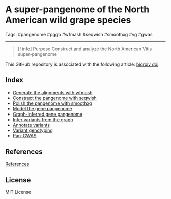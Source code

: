 # A super-pangenome of the North American wild grape species

Tags: #pangenome #pggb #wfmash #seqwish #smoothxg  #vg #gwas 

***

> [! info] Purpose
> Construct and analyze the North American Vitis super-pangenome

This GitHub repository is associated with the following article: [biorxiv doi](https://www.biorxiv.org/content/10.1101/2023.06.27.545624v1).

## Index

- [Generate the alignments with wfmash](0.02_PGGB_wfmash.md)
- [Construct the pangenome with seqwish](0.03_PGGB_seqwish.md)
- [Polish the pangenome with smoothxg](0.04_PGGB_smoothxg.md)
- [Model the gene pangenome](0.05_modeling.md)
- [Graph-inferred gene pangenome](0.06_gene_pangenome.md)
- [Infer variants from the graph](0.07_infer_variants.md)
- [Annotate variants](0.08_snpEff.md)
- [Variant genotyping](0.09_variant_genotyping.md)
- [Pan-GWAS](0.10_pan_GWAS.md)

## References
[References](0.01_References.md)

## License
MIT License
